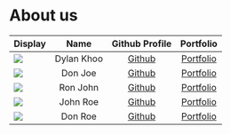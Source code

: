 # About us

| Display                                             |    Name    |             Github Profile             |             Portfolio             |
| --------------------------------------------------- | :--------: | :------------------------------------: | :-------------------------------: |
| ![](https://via.placeholder.com/100.png?text=Photo) | Dylan Khoo | [Github](https://github.com/dylankhoo) |  [Portfolio](docs/team/dylan.md)  |
| ![](https://via.placeholder.com/100.png?text=Photo) |  Don Joe   |     [Github](https://github.com/)      | [Portfolio](docs/team/johndoe.md) |
| ![](https://via.placeholder.com/100.png?text=Photo) |  Ron John  |     [Github](https://github.com/)      | [Portfolio](docs/team/johndoe.md) |
| ![](https://via.placeholder.com/100.png?text=Photo) |  John Roe  |     [Github](https://github.com/)      | [Portfolio](docs/team/johndoe.md) |
| ![](https://via.placeholder.com/100.png?text=Photo) |  Don Roe   |     [Github](https://github.com/)      | [Portfolio](docs/team/johndoe.md) |
